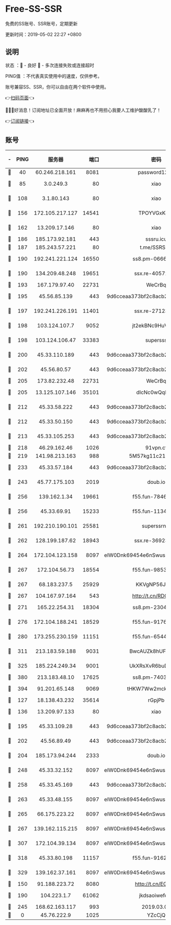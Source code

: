 # Free-SS-SSR

免费的SS账号、SSR账号，定期更新

更新时间：2019-05-02 22:27 +0800

## 说明

状态     ：🙂 - 良好 🙁 - 多次连接失败或连接超时

PING值   ：不代表真实使用中的速度，仅供参考。

账号兼容SS、SSR，你可以自由在两个软件中使用。

👉[扫码页面](https://liesauer.github.io/Free-SS-SSR/)👈

🎉🎉🎉好消息！订阅地址已全面开放！麻麻再也不用担心我要人工维护酸酸乳了！

👉[订阅链接](https://www.liesauer.net/yogurt/subscribe?ACCESS_TOKEN=DAYxR3mMaZAsaqUb)👈

## 账号

|-|PING|服务器|端口|密码|加密方式|区域|
|:----:|:----:|:-----:|-----:|:----:|:----:|:----:|
|🙂|40|60.246.218.161|8081|password1234|chacha20|CN|
|🙂|85|3.0.249.3|80|xiao|aes-128-ctr|SG|
|🙂|108|3.1.80.143|80|xiao|aes-128-ctr|SG|
|🙂|156|172.105.217.127|14541|TPOYVGxKglpi|aes-256-cfb|JP|
|🙂|162|13.209.17.146|80|xiao|aes-128-ctr|KR|
|🙂|186|185.173.92.181|443|sssru.icu|rc4-md5|RU|
|🙂|187|185.243.57.221|80|t.me/SSRSUB|rc4-md5|US|
|🙂|190|192.241.221.124|16550|ss8.pm-06663962|aes-256-cfb|US|
|🙂|190|134.209.48.248|19651|ssx.re-40572066|aes-256-cfb|US|
|🙂|193|167.179.97.40|22731|WeCrBq|rc4-md5|JP|
|🙂|195|45.56.85.139|443|9d6cceaa373bf2c8acb22e60b6a58be6|aes-256-cfb|US|
|🙂|197|192.241.226.191|11401|ssx.re-27123607|aes-256-cfb|US|
|🙂|198|103.124.107.7|9052|jt2ekBNc9HuVtm2a|aes-256-cfb|US|
|🙂|198|103.124.106.47|33383|supersss|aes-256-cfb|US|
|🙂|200|45.33.110.189|443|9d6cceaa373bf2c8acb22e60b6a58be6|aes-256-cfb|US|
|🙂|202|45.56.80.57|443|9d6cceaa373bf2c8acb22e60b6a58be6|aes-256-cfb|US|
|🙂|205|173.82.232.48|22731|WeCrBq|rc4-md5|US|
|🙂|205|13.125.107.146|35101|dIcNc0wQqMzU|aes-256-cfb|KR|
|🙂|212|45.33.58.222|443|9d6cceaa373bf2c8acb22e60b6a58be6|aes-256-cfb|US|
|🙂|212|45.33.50.150|443|9d6cceaa373bf2c8acb22e60b6a58be6|aes-256-cfb|US|
|🙂|213|45.33.105.253|443|9d6cceaa373bf2c8acb22e60b6a58be6|aes-256-cfb|US|
|🙂|218|46.29.162.46|1026|91vpn.cf|rc4-md5|RU|
|🙂|219|141.98.213.163|988|5M57kg11c214qDmK|chacha20|KR|
|🙂|233|45.33.57.184|443|9d6cceaa373bf2c8acb22e60b6a58be6|aes-256-cfb|US|
|🙂|243|45.77.175.103|2019|doub.io|aes-128-ctr|SG|
|🙂|256|139.162.1.34|19661|f55.fun-78462178|aes-256-cfb|SG|
|🙂|256|45.33.69.91|15233|f55.fun-11348219|aes-256-cfb|US|
|🙂|261|192.210.190.101|25581|superssrnet|aes-256-cfb|US|
|🙂|262|128.199.187.62|18943|ssx.re-36923500|aes-256-cfb|SG|
|🙂|264|172.104.123.158|8097|eIW0Dnk69454e6nSwuspv9DmS201tQ0D|aes-256-cfb|JP|
|🙂|267|172.104.56.73|18554|f55.fun-98537399|aes-256-cfb|SG|
|🙂|267|68.183.237.5|25929|KKVgNP56JeYW|aes-256-cfb|SG|
|🙂|267|104.167.97.164|543|http://t.cn/RD0D7sx|rc4-md5|CA|
|🙂|271|165.22.254.31|18304|ss8.pm-23048895|aes-256-cfb|SG|
|🙂|276|172.104.188.241|18529|f55.fun-91767224|aes-256-cfb|SG|
|🙂|280|173.255.230.159|11151|f55.fun-65449299|aes-256-cfb|US|
|🙂|311|213.183.59.188|9031|BwcAUZk8hUFAkDGN|aes-256-cfb|NL|
|🙂|325|185.224.249.34|9001|UkXRsXvR6buDMG2Y|aes-256-cfb|RU|
|🙂|380|213.183.48.10|17625|ss8.pm-74033677|rc4-md5|RU|
|🙂|394|91.201.65.148|9069|tHKW7Ww2mck9CHQG|aes-256-cfb|IT|
|🙂|127|18.138.43.232|35614|rGpjPb|rc4-md5|SG|
|🙂|136|13.209.97.133|80|xiao|aes-128-ctr|KR|
|🙂|195|45.33.109.28|443|9d6cceaa373bf2c8acb22e60b6a58be6|aes-256-cfb|US|
|🙂|202|45.56.89.49|443|9d6cceaa373bf2c8acb22e60b6a58be6|aes-256-cfb|US|
|🙂|204|185.173.94.244|2333|doub.io|aes-128-ctr|RU|
|🙂|248|45.33.32.152|8097|eIW0Dnk69454e6nSwuspv9DmS201tQ0D|aes-256-cfb|US|
|🙂|258|45.33.45.169|443|9d6cceaa373bf2c8acb22e60b6a58be6|aes-256-cfb|US|
|🙂|263|45.33.48.155|8097|eIW0Dnk69454e6nSwuspv9DmS201tQ0D|aes-256-cfb|US|
|🙂|265|66.175.223.22|8097|eIW0Dnk69454e6nSwuspv9DmS201tQ0D|aes-256-cfb|US|
|🙂|267|139.162.115.215|8097|eIW0Dnk69454e6nSwuspv9DmS201tQ0D|aes-256-cfb|JP|
|🙂|307|172.104.39.134|8097|eIW0Dnk69454e6nSwuspv9DmS201tQ0D|aes-256-cfb|SG|
|🙂|318|45.33.80.198|11157|f55.fun-91628812|aes-256-cfb|US|
|🙂|329|139.162.37.161|8097|eIW0Dnk69454e6nSwuspv9DmS201tQ0D|aes-256-cfb|SG|
|🙁|150|91.188.223.72|8080|http://t.cn/EGJIyrl|rc4-md5|RU|
|🙁|190|104.223.1.7|61062|jkdsaoiwefdsa|aes-256-cfb|US|
|🙁|245|168.62.163.117|993|2019.03.07|rc4-md5|US|
|🙁|0|45.76.222.9|1025|YZcCjQ|rc4-md5|JP|
